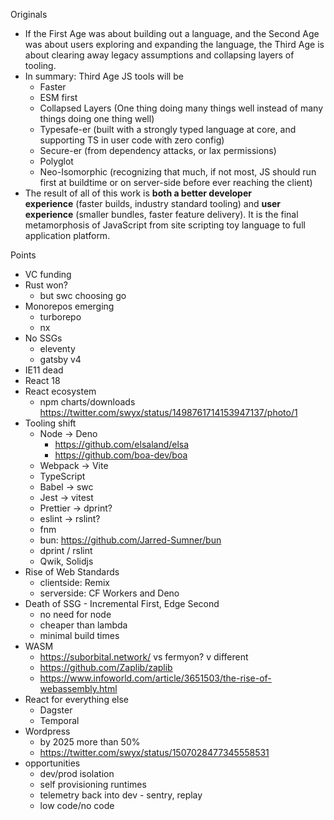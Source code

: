 Originals

- If the First Age was about building out a language, and the Second Age was about users exploring and expanding the language, the Third Age is about clearing away legacy assumptions and collapsing layers of tooling.
- In summary: Third Age JS tools will be
	-   Faster
	-   ESM first
	-   Collapsed Layers (One thing doing many things well instead of many things doing one thing well)
	-   Typesafe-er (built with a strongly typed language at core, and supporting TS in user code with zero config)
	-   Secure-er (from dependency attacks, or lax permissions)
	-   Polyglot
	-   Neo-Isomorphic (recognizing that much, if not most, JS should run first at buildtime or on server-side before ever reaching the client)
- The result of all of this work is **both a better developer experience** (faster builds, industry standard tooling) and **user experience** (smaller bundles, faster feature delivery). It is the final metamorphosis of JavaScript from site scripting toy language to full application platform.


Points
- VC funding
- Rust won?
	- but swc choosing go
- Monorepos emerging
	- turborepo
	- nx
- No SSGs
	- eleventy
	- gatsby v4
- IE11 dead
- React 18
- React ecosystem
	- npm charts/downloads https://twitter.com/swyx/status/1498761714153947137/photo/1
- Tooling shift
	- Node -> Deno
		- https://github.com/elsaland/elsa
		- https://github.com/boa-dev/boa
	- Webpack -> Vite
	- TypeScript
	- Babel -> swc
	- Jest -> vitest
	- Prettier ->  dprint?
	- eslint -> rslint?
	- fnm
	- bun: https://github.com/Jarred-Sumner/bun
	- dprint / rslint
	- Qwik, Solidjs
- Rise of Web Standards
	- clientside: Remix
	- serverside: CF Workers and Deno
- Death of SSG - Incremental First, Edge Second
	- no need for node
	- cheaper than lambda
	- minimal build times
- WASM
	- https://suborbital.network/ vs fermyon? v different
	- https://github.com/Zaplib/zaplib
	- https://www.infoworld.com/article/3651503/the-rise-of-webassembly.html
- React for everything else
	- Dagster
	- Temporal
- Wordpress
	- by 2025 more than 50%
	- https://twitter.com/swyx/status/1507028477345558531
- opportunities
	- dev/prod isolation
	- self provisioning runtimes
	- telemetry back into dev - sentry, replay
	- low code/no code